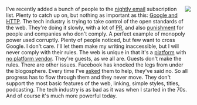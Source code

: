 <img src="http://scripting.com/images/2020/04/06/rooster.png" border="0" align="right">I've recently added a bunch of people to the <a href="http://scripting.com/email/">nightly email</a> subscription list. Plenty to catch up on, but nothing as important as this: <a href="http://this.how/googleAndHttp/">Google and HTTP</a>. The tech industry is trying to take control of the open standards of the web. They're doing it slowly, with a lot of <a href="https://www.eff.org/https-everywhere/faq">PR</a>, and also <a href="https://webmasters.googleblog.com/2014/08/https-as-ranking-signal.html">punishment</a> for people and companies who don't comply. A perfect example of monopoly power used corruptly. Plenty of people noticed, but few want to cross Google. I don't care. I'll let them make my writing inaccessible, but I will never comply with their rules. The web is unique in that it's a <a href="http://scripting.com/davenet/1995/08/22/whatisaplatform.html">platform</a> with <a href="http://scripting.com/stories/2007/04/04/coexistingWithPlatformVend.html">no platform vendor</a>. They're guests, as we all are. Guests don't make the rules. There are other issues. Facebook has knocked the legs from under the blogosphere. Every time I've <a href="http://scripting.com/2016/04/30/1229.html">asked</a> them to help, they've said no. So all progress has to flow through them and they never move. They don't support the most basic features of the web, linking, simple styles, titles, podcasting. The tech industry is as bad as it was when I started in the 70s. And of course it's much more powerful today.  
